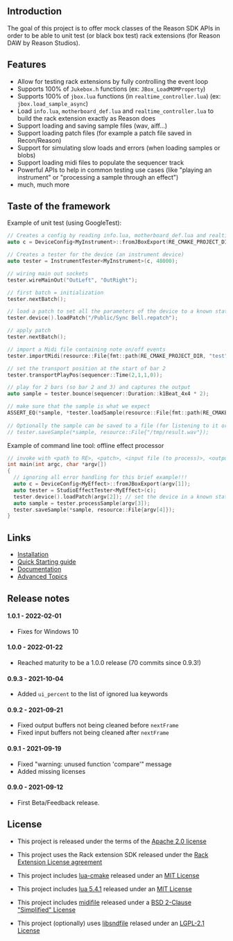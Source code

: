 Introduction
------------

The goal of this project is to offer mock classes of the Reason SDK APIs in order to be able to unit test (or black box test) rack extensions (for Reason DAW by Reason Studios).

Features
--------

* Allow for testing rack extensions by fully controlling the event loop
* Supports 100% of `Jukebox.h` functions (ex: `JBox_LoadMOMProperty`)
* Supports 100% of `jbox.lua` functions (in `realtime_controller.lua`) (ex: `jbox.load_sample_async`)
* Load `info.lua`, `motherboard_def.lua` and `realtime_controller.lua` to build the rack extension exactly as Reason does
* Support loading and saving sample files (wav, aiff...)
* Support loading patch files (for example a patch file saved in Recon/Reason)
* Support for simulating slow loads and errors (when loading samples or blobs)
* Support loading midi files to populate the sequencer track
* Powerful APIs to help in common testing use cases (like "playing an instrument" or "processing a sample through an effect")
* much, much more

Taste of the framework
----------------------

Example of unit test (using GoogleTest):

 ```cpp
// Creates a config by reading info.lua, motherboard_def.lua and realtime_controller.lua
auto c = DeviceConfig<MyInstrument>::fromJBoxExport(RE_CMAKE_PROJECT_DIR);

// Creates a tester for the device (an instrument device)
auto tester = InstrumentTester<MyInstrument>(c, 48000);

// wiring main out sockets
tester.wireMainOut("OutLeft", "OutRight");

// first batch = initialization
tester.nextBatch();

// load a patch to set all the parameters of the device to a known state
tester.device().loadPatch("/Public/Sync Bell.repatch");

// apply patch
tester.nextBatch();

// import a Midi file containing note on/off events
tester.importMidi(resource::File{fmt::path(RE_CMAKE_PROJECT_DIR, "test", "midi", "test1.mid")});

// set the transport position at the start of bar 2
tester.transportPlayPos(sequencer::Time(2,1,1,0));

// play for 2 bars (so bar 2 and 3) and captures the output
auto sample = tester.bounce(sequencer::Duration::k1Beat_4x4 * 2);

// make sure that the sample is what we expect
ASSERT_EQ(*sample, *tester.loadSample(resource::File{fmt::path(RE_CMAKE_PROJECT_DIR, "test", "wav", "test1.wav")));
  
// Optionally the sample can be saved to a file (for listening to it or opening in an audio visualizer...)
// tester.saveSample(*sample, resource::File{"/tmp/result.wav"});
```

Example of command line tool: offline effect processor

```cpp
// invoke with <path to RE>, <patch>, <input file (to process)>, <output file (result)>
int main(int argc, char *argv[])
{
  // ignoring all error handling for this brief example!!!
  auto c = DeviceConfig<MyEffect>::fromJBoxExport(argv[1]);
  auto tester = StudioEffectTester<MyEffect>(c);
  tester.device().loadPatch(argv[2]); // set the device in a known state (optional of course)
  auto sample = tester.processSample(argv[3]);
  tester.saveSample(*sample, resource::File{argv[4]});
}
```

Links
-----

* [Installation](docs/Install.md)
* [Quick Starting guide](docs/Quick_Start.md)
* [Documentation](docs/Documentation.md)
* [Advanced Topics](docs/Advanced_Topics.md)

Release notes
-------------

#### 1.0.1 - 2022-02-01

- Fixes for Windows 10

#### 1.0.0 - 2022-01-22

- Reached maturity to be a 1.0.0 release (70 commits since 0.9.3!)

#### 0.9.3 - 2021-10-04

- Added `ui_percent` to the list of ignored lua keywords

#### 0.9.2 - 2021-09-21

- Fixed output buffers not being cleaned before `nextFrame`
- Fixed input buffers not being cleaned after `nextFrame`

#### 0.9.1 - 2021-09-19

- Fixed "warning: unused function 'compare'" message
- Added missing licenses

#### 0.9.0 - 2021-09-12

- First Beta/Feedback release.

License
-------

- This project is released under the terms of the [Apache 2.0 license](LICENSE.txt)

- This project uses the Rack extension SDK released under the [Rack Extension License agreement](RE_License.txt)

- This project includes [lua-cmake](https://github.com/lubgr/lua-cmake) released under an [MIT License](external/lua-cmake/LICENSE)

- This project includes [lua 5.4.1](https://www.lua.org/) released under an [MIT License](https://www.lua.org/license.html)

- This project includes [midifile](https://github.com/craigsapp/midifile) released under a [BSD 2-Clause "Simplified" License](external/craigsapp-midifile/LICENSE.txt)

- This project (optionally) uses [libsndfile](https://github.com/libsndfile/libsndfile) relased under an [LGPL-2.1 License](https://github.com/libsndfile/libsndfile/blob/master/COPYING)

